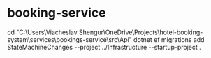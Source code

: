 # booking-service

cd  "C:\Users\Viacheslav Shengur\OneDrive\Projects\hotel-booking-system\services\bookings-service\src\Api"
dotnet ef migrations add StateMachineChanges --project ../Infrastructure --startup-project .